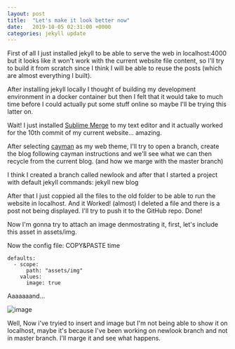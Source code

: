 ```yaml
---
layout: post
title:  "Let's make it look better now"
date:   2019-10-05 02:31:00 +0000
categories: jekyll update
---
```


First of all I just installed jekyll to be able to serve the web in localhost:4000 but it looks like it won't work with the current website file content, so I'll try to build it from scratch since I think I will be able to reuse the posts (which are almost everything I built).

After installing jekyll locally I thought of building my development environment in a docker container but then I felt that it would take to much time before I could actually put some stuff online so maybe I'll be trying this latter on.

Wait! I just installed [Sublime Merge][sublime-merge] to my text editor and it actually worked for the 10th commit of my current website... amazing.

After selecting [cayman][cayman] as my web theme, I'll try to open a branch, create the blog following cayman instructions and we'll see what we can then recycle from the current blog. (and how we marge with the master branch)

I think I created a branch called newlook and after that I started a project with default jekyll commands: jekyll new blog

After that I just coppied all the files to the old folder to be able to run the website in localhost. And it Worked! (almost) I deleted a file and there is a post not being displayed. I'll try to push it to the GitHub repo. Done!

Now I'm gonna try to attach an image denmostrating it, first, let's include this asset in assets/img.

Now the config file: COPY&PASTE time

```
defaults:
  - scope:
      path: "assets/img"
    values:
      image: true
```

Aaaaaaand...

![image](/assets/images/your-image.jpg)

Well, Now i've tryied to insert and image but I'm not being able to show it on localhost, maybe it's because I've been working on newlook branch and not in master branch. I'll marge it and see what happens.

[cayman]: https://github.com/pages-themes/cayman
[sublime-merge]: https://www.sublimemerge.com/